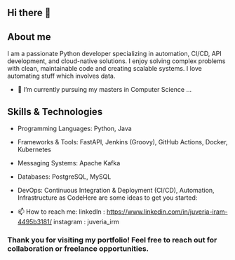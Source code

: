 ## Hi there 👋

## About me
I am a passionate Python developer specializing in automation, CI/CD, API development, and cloud-native solutions. 
I enjoy solving complex problems with clean, maintainable code and creating scalable systems.
I love automating stuff which involves data.

- 🔭 I’m currently pursuing my masters in Computer Science ...

## Skills & Technologies
- Programming Languages: Python, Java
- Frameworks & Tools: FastAPI, Jenkins (Groovy), GitHub Actions, Docker, Kubernetes
- Messaging Systems: Apache Kafka
- Databases: PostgreSQL, MySQL
- DevOps: Continuous Integration & Deployment (CI/CD), Automation, Infrastructure as CodeHere are some ideas to get you started:



- 📫 How to reach me: 
linkedIn : https://www.linkedin.com/in/juveria-iram-4495b3181/
instagram : juveria_irm


### Thank you for visiting my portfolio! Feel free to reach out for collaboration or freelance opportunities.

